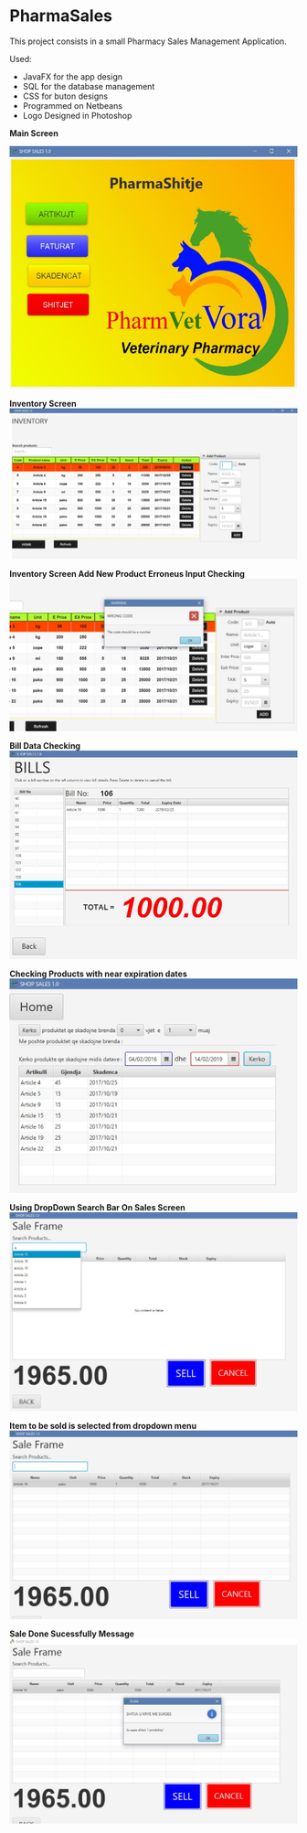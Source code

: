 # PharmaSales
This project consists in a small Pharmacy Sales Management Application.

Used:
- JavaFX for the app design
- SQL for the database management
- CSS for buton designs
- Programmed on Netbeans 
- Logo Designed in Photoshop

**Main Screen** 


![MAIN-SCREEN-PIC](https://github.com/ndricimrr/PharmaSales/blob/master/image/Capture.JPG)



**Inventory Screen**
![INVENTORY-SCREEN-PIC](https://github.com/ndricimrr/PharmaSales/blob/master/image/INVENTORY.JPG)

**Inventory Screen Add New Product Erroneus Input Checking**
![INVENTORY-SCREEN-ERROR](https://github.com/ndricimrr/PharmaSales/blob/master/image/INVENTORY_error.JPG)

**Bill Data Checking**
![BILLS-SCREEN-LIST-CHECK](https://github.com/ndricimrr/PharmaSales/blob/master/image/bill%20mngmnt.JPG)

**Checking Products with near expiration dates**
![CHECK-EXPIRATION](https://github.com/ndricimrr/PharmaSales/blob/master/image/search.JPG)

**Using DropDown Search Bar On Sales Screen**
![CHECK-DROPDOWN](https://github.com/ndricimrr/PharmaSales/blob/master/image/dropdown%20sell.JPG)

**Item to be sold is selected from dropdown menu**
![CHECK-DROPDOWN](https://github.com/ndricimrr/PharmaSales/blob/master/image/selling%20process.JPG)

**Sale Done Sucessfully Message**
![CHECK-DROPDOWN](https://github.com/ndricimrr/PharmaSales/blob/master/image/sale%20done.JPG)






